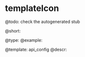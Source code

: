 templateIcon
=============

@todo:
	check the autogenerated stub


@short:
	

@type: 
@example:


@template:	api_config
@descr:


